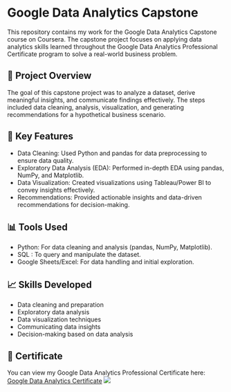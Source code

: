 # Google Data Analytics Capstone

This repository contains my work for the Google Data Analytics Capstone course on Coursera. 
The capstone project focuses on applying data analytics skills learned throughout the Google Data Analytics Professional Certificate program to solve a real-world business problem.

## 📜 Project Overview

The goal of this capstone project was to analyze a dataset, derive meaningful insights, and communicate findings effectively. 
The steps included data cleaning, analysis, visualization, and generating recommendations for a hypothetical business scenario.

## 🚀 Key Features

- Data Cleaning: Used Python and pandas for data preprocessing to ensure data quality.
- Exploratory Data Analysis (EDA): Performed in-depth EDA using pandas, NumPy, and Matplotlib.
- Data Visualization: Created visualizations using Tableau/Power BI to convey insights effectively.
- Recommendations: Provided actionable insights and data-driven recommendations for decision-making.

## 📊 Tools Used

- Python: For data cleaning and analysis (pandas, NumPy, Matplotlib).
- SQL : To query and manipulate the dataset.
- Google Sheets/Excel: For data handling and initial exploration.

## 📈 Skills Developed

- Data cleaning and preparation
- Exploratory data analysis
- Data visualization techniques
- Communicating data insights
- Decision-making based on data analysis

## 📜 Certificate

You can view my Google Data Analytics Professional Certificate here: [Google Data Analytics Certificate](https://www.coursera.org/account/accomplishments/verify/SN67NUNZ8R8D?utm_source%3Dandroid%26utm_medium%3Dcertificate%26utm_content%3Dcert_image%26utm_campaign%3Dsharing_cta%26utm_product%3Dcourse)
![](https://github.com/user-attachments/assets/0455c1b2-ef78-49db-83b6-757bd287f083)
